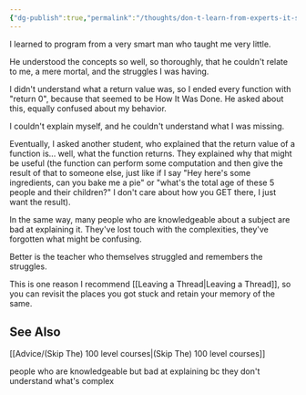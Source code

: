 ```yaml
---
{"dg-publish":true,"permalink":"/thoughts/don-t-learn-from-experts-it-s-impossible/","tags":["thoughts","programming"],"noteIcon":1}
---
```



I learned to program from a very smart man who taught me very little.

He understood the concepts so well, so thoroughly, that he couldn't relate to me, a mere mortal, and the struggles I was having.

I didn't understand what a return value was, so I ended every function with "return 0", because that seemed to be How It Was Done. He asked about this, equally confused about my behavior.

I couldn't explain myself, and he couldn't understand what I was missing.

Eventually, I asked another student, who explained that the return value of a function is... well, what the function returns. They explained why that might be useful (the function can perform some computation and then give the result of that to someone else, just like if I say "Hey here's some ingredients, can you bake me a pie" or "what's the total age of these 5 people and their children?" I don't care about how you GET there, I just want the result).

In the same way, many people who are knowledgeable about a subject are bad at explaining it. They've lost touch with the complexities, they've forgotten what might be confusing.

Better is the teacher who themselves struggled and remembers the struggles. 

This is one reason I recommend [[Leaving a Thread\|Leaving a Thread]], so you can revisit the places you got stuck and retain your memory of the same.


## See Also
[[Advice/(Skip The) 100 level courses\|(Skip The) 100 level courses]]

people who are knowledgeable but bad at explaining bc they don't understand what's complex